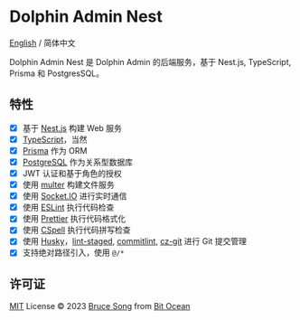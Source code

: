 # Dolphin Admin Nest

[English](./README.md) / 简体中文

Dolphin Admin Nest 是 Dolphin Admin 的后端服务，基于 Nest.js, TypeScript, Prisma 和 PostgresSQL。

## 特性

- [x] 基于 [Nest.js](https://nestjs.com/) 构建 Web 服务
- [x] [TypeScript](https://www.typescriptlang.org/)，当然
- [x] [Prisma](https://www.prisma.io/) 作为 ORM
- [x] [PostgreSQL](https://www.postgresql.org/) 作为关系型数据库
- [x] JWT 认证和基于角色的授权
- [x] 使用 [multer](https://github.com/expressjs/multer) 构建文件服务
- [x] 使用 [Socket.IO](https://socket.io/zh-CN/) 进行实时通信
- [x] 使用 [ESLint](https://eslint.org/) 执行代码检查
- [x] 使用 [Prettier](https://prettier.io/) 执行代码格式化
- [x] 使用 [CSpell](https://cspell.org/) 执行代码拼写检查
- [x] 使用 [Husky](https://typicode.github.io/husky/)，[lint-staged](https://github.com/okonet/lint-staged),
      [commitlint](https://commitlint.js.org/#/), [cz-git](https://cz-git.qbb.sh/) 进行 Git 提交管理
- [x] 支持绝对路径引入，使用 `@/*`

## 许可证

[MIT](/LICENSE) License &copy; 2023 [Bruce Song](https://github.com/recallwei) from [Bit Ocean](https://github.com/bit-ocean-studio)
